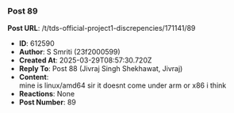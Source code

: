 ### Post 89
**Post URL**: /t/tds-official-project1-discrepencies/171141/89
- **ID**: 612590
- **Author**: S Smriti (23f2000599)
- **Created At**: 2025-03-29T08:57:30.720Z
- **Reply To**: Post 88 (Jivraj Singh Shekhawat, Jivraj)
- **Content**:  
  mine is linux/amd64 sir it doesnt come under arm or x86 i think
- **Reactions**: None
- **Post Number**: 89

